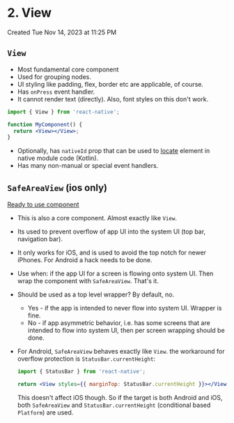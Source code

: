 # 2. View
Created Tue Nov 14, 2023 at 11:25 PM

## `View`
- Most fundamental core component
- Used for grouping nodes.
- UI styling like padding, flex, border etc are applicable, of course.
- Has `onPress` event handler.
- It cannot render text (directly). Also, font styles on this don't work.

```jsx
import { View } from 'react-native';

function MyComponent() {
  return <View></View>;
}
```

- Optionally, has `nativeId` prop that can be used to [locate](https://stackoverflow.com/questions/52483374/can-i-use-the-prop-nativeid-to-locate-a-view-in-native-code) element in native module code (Kotlin).
- Has many non-manual or special event handlers.

## `SafeAreaView` (ios only)

[Ready to use component](https://github.com/exemplar-codes/DoneWithIt/commit/29779a0cc1fa906b1c7f6eff4f43a6900d296354)

- This is also a core component. Almost exactly like `View`.
- Its used to prevent overflow of app UI into the system UI (top bar, navigation bar).
- It only works for iOS, and is used to avoid the top notch for newer iPhones. For Android a hack needs to be done.

- Use when: if the app UI for a screen is flowing onto system UI. Then wrap the component with `SafeAreaView`. That's it.

- Should be used as a top level wrapper? By default, no.
	- Yes - if the app is intended to never flow into system UI. Wrapper is fine.
	- No - if app asymmetric behavior, i.e. has some screens that are intended to flow into system UI, then per screen wrapping should be done.

- For Android, `SafeAreaView` behaves exactly like `View`. the workaround for overflow protection is `StatusBar.currentHeight`:
	```jsx
	import { StatusBar } from 'react-native';
	
	return <View styles={{ marginTop: StatusBar.currentHeight }}></View>
	```
	 This doesn't affect iOS though. So if the target is both Android and iOS, both `SafeAreaView` and `StatusBar.currentHeight` (conditional based `Platform`) are used.